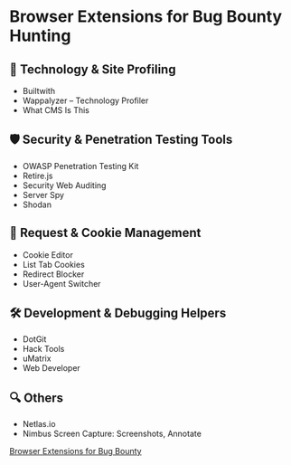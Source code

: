 # Browser Extensions for Bug Bounty Hunting

## 🧠 Technology & Site Profiling

- Builtwith
- Wappalyzer – Technology Profiler
- What CMS Is This

## 🛡 Security & Penetration Testing Tools

- OWASP Penetration Testing Kit
- Retire.js
- Security Web Auditing
- Server Spy
- Shodan

## 🍪 Request & Cookie Management

- Cookie Editor
- List Tab Cookies
- Redirect Blocker
- User-Agent Switcher

## 🛠 Development & Debugging Helpers

- DotGit
- Hack Tools
- uMatrix
- Web Developer

## 🔍 Others

- Netlas.io
- Nimbus Screen Capture: Screenshots, Annotate

[Browser Extensions for Bug Bounty](https://bugbountylearn.blogspot.com/2025/06/browser-extensions-for-bug-bounty.html)
